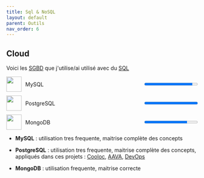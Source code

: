 ```yaml
---
title: Sql & NoSQL
layout: default
parent: Outils
nav_order: 6
---
```


## Cloud

Voici les [SGBD](https://fr.wikipedia.org/wiki/Syst%C3%A8me_de_gestion_de_base_de_donn%C3%A9es) que j'utilise/ai utilisé avec du [SQL](https://fr.wikipedia.org/wiki/Structured_Query_Language)

<div style="display:flex;align-items:center;margin-bottom:10px;">
  <img src="https://cdn.freelogovectors.net/wp-content/uploads/2022/01/terra-form-logo-freelogovectors.net_.png" width="40" height="40" style="margin-right:10px;">
  <span style="flex:1;">MySQL</span>
  <progress value="90" max="100"></progress>
</div>

<div style="display:flex;align-items:center;margin-bottom:10px;">
  <img src="https://encrypted-tbn0.gstatic.com/images?q=tbn:ANd9GcR9nNZVxrqmSMQnNMDKHdTkNFOxPkYUA0HZUA&s" width="40" height="40" style="margin-right:10px;">
  <span style="flex:1;">PostgreSQL</span>
  <progress value="100" max="100"></progress>
</div>

<div style="display:flex;align-items:center;margin-bottom:10px;">
  <img src="https://www.svgrepo.com/show/373625/gitlab.svg" width="40" height="40" style="margin-right:10px;">
  <span style="flex:1;">MongoDB</span>
  <progress value="80" max="100"></progress>
</div>

- **MySQL** : utilisation tres frequente, maitrise complète des concepts

- **PostgreSQL** : utilisation tres frequente, maitrise complète des concepts, appliqués dans ces projets : [Cooloc](lien), [AAVA](lien), [DevOps](lien)

- **MongoDB** : utilisation frequente, maitrise correcte

